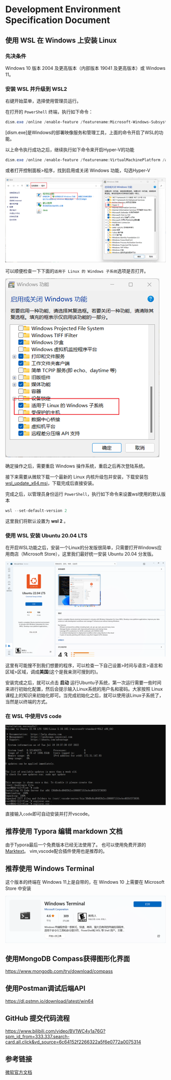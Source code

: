 # Development Environment Specification Document



## 使用 WSL 在 Windows 上安装 Linux

### 先决条件

Windows 10 版本 2004 及更高版本（内部版本 19041 及更高版本）或 Windows 11。

### 安装 WSL 并升级到 WSL2

右键开始菜单，选择使用管理员运行。

在打开的 `PowerShell` 终端，执行如下命令：

```powershell
dism.exe /online /enable-feature /featurename:Microsoft-Windows-Subsystem-Linux /all /norestart
```

[dism.exe]是Windows的部署映像服务和管理工具，上面的命令开启了WSL的功能。

以上命令执行成功之后，继续执行如下命令来开启Hyper-V的功能

```powershell
dism.exe /online /enable-feature /featurename:VirtualMachinePlatform /all /norestart
```

或者打开控制面板>程序，找到启用或关闭 Windows 功能，勾选Hyper-V

![Hyper-V](img/Hyper-V.png)

可以顺便检查一下下面的`适用于 Linux 的 Windows 子系统`选项是否打开。

![wsl](img/wsl.png)

确定操作之后，需要重启 Windows 操作系统，重启之后再次登陆系统。

接下来需要从微软下载一个最新的 Linux 内核升级包并安装，下载安装包 [wsl_update_x64.msi](https://link.segmentfault.com/?enc=CKO8kRJtlOOQqdxONj%2FGcA%3D%3D.FniwQx8DEyO2OmRimfTZxYxeQphkw19R%2BzcJgQ3I1FWKPeNArZHOIMkfTLWb2TvPRm%2Bqdl4mgWzBrTMlRfrBBDSUQQgNdGvv1B0xblgCQFk%3D)，下载完成后直接安装。

完成之后，以管理员身份运行 `PowerShell`，执行如下命令来设置wsl使用的默认版本

```powershell
wsl --set-default-version 2
```

这里我们将默认设置为 **wsl 2** 。

### 使用 WSL 安装 Ubuntu 20.04 LTS

在开启WSL功能之后，安装一个Linux的分发版很简单，只需要打开Windows应用商店（Microsoft Store），这里我们最好统一安装 Ubuntu 20.04 分发版。

![ubuntu22.04](img/ubuntu22.04.png)

这里有可能搜不到我们想要的程序，可以检查一下自己设置>时间与语言>语言和区域>区域，调成**美国**(这个是我亲测可搜到的)。

安装完成之后，就可以点击 **启动** 运行Ubuntu子系统，第一次运行需要一些时间来进行初始化配置，然后会提示输入Linux系统的用户名和密码。大家按照 Linux 课程上的知识来初始化即可。当完成初始化之后，就可以使用该Linux子系统了，当然是以终端的方式。

### 在 WSL 中使用VS code

![code](img/code.png)

直接输入`code`即可自动安装并打开vscode。

## 推荐使用 Typora 编辑 markdown 文档

由于Typora最后一个免费版本已经无法使用了。
也可以使用免费开源的[Marktext](https://github.com/marktext/marktext)。
vim,vscode配合插件使用也是推荐的。


## 推荐使用 Windows Terminal

这个版本的终端在 Windows 11上是自带的，在 Windows 10 上需要在 Microsoft Store 中安装

![terminal](img/terminal.png)

## 使用MongoDB Compass获得图形化界面

https://www.mongodb.com/try/download/compass

## 使用Postman调试后端API

https://dl.pstmn.io/download/latest/win64

## GitHub 提交代码流程

https://www.bilibili.com/video/BV1WC4y1a76G?spm_id_from=333.337.search-card.all.click&vd_source=6c64152f2266322a5f6e0772a0075314

## 参考链接

[微软官方文档](https://docs.microsoft.com/en-us/windows/wsl/install)
